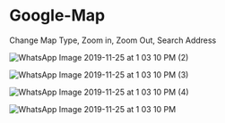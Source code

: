 
# Google-Map

Change Map Type, Zoom in, Zoom Out, Search Address


![WhatsApp Image 2019-11-25 at 1 03 10 PM (2)](https://user-images.githubusercontent.com/55083861/69521275-9cdc3b80-0f84-11ea-81c1-0d3967f316c3.jpeg)

![WhatsApp Image 2019-11-25 at 1 03 10 PM (3)](https://user-images.githubusercontent.com/55083861/69521276-9cdc3b80-0f84-11ea-8212-959a9ac9c201.jpeg)

![WhatsApp Image 2019-11-25 at 1 03 10 PM (4)](https://user-images.githubusercontent.com/55083861/69521278-9cdc3b80-0f84-11ea-9fdb-8744d9c5e1f1.jpeg)

![WhatsApp Image 2019-11-25 at 1 03 10 PM](https://user-images.githubusercontent.com/55083861/69521279-9d74d200-0f84-11ea-96b6-d8933d521935.jpeg)
